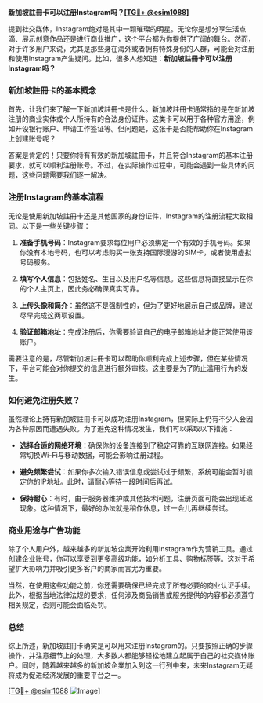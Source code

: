 **新加坡註冊卡可以注册Instagram吗？[[TG💪+ @esim1088](https://t.me/s/esim1088)]**

提到社交媒体，Instagram绝对是其中一颗璀璨的明星。无论你是想分享生活点滴、展示创意作品还是进行商业推广，这个平台都为你提供了广阔的舞台。然而，对于许多用户来说，尤其是那些身在海外或者拥有特殊身份的人群，可能会对注册和使用Instagram产生疑问。比如，很多人想知道：**新加坡註冊卡可以注册Instagram吗？**

### 新加坡註冊卡的基本概念

首先，让我们来了解一下新加坡註冊卡是什么。新加坡註冊卡通常指的是在新加坡注册的商业实体或个人所持有的合法身份证件。这类卡可以用于各种官方用途，例如开设银行账户、申请工作签证等。但问题是，这张卡是否能帮助你在Instagram上创建账号呢？

答案是肯定的！只要你持有有效的新加坡註冊卡，并且符合Instagram的基本注册要求，就可以顺利注册账号。不过，在实际操作过程中，可能会遇到一些具体的问题，这些问题需要我们逐一解决。

### 注册Instagram的基本流程

无论是使用新加坡註冊卡还是其他国家的身份证件，Instagram的注册流程大致相同。以下是一些关键步骤：

1. **准备手机号码**：Instagram要求每位用户必须绑定一个有效的手机号码。如果你没有本地号码，也可以考虑购买一张支持国际漫游的SIM卡，或者使用虚拟号码服务。

2. **填写个人信息**：包括姓名、生日以及用户名等信息。这些信息将直接显示在你的个人主页上，因此务必确保真实可靠。

3. **上传头像和简介**：虽然这不是强制性的，但为了更好地展示自己或品牌，建议尽早完成这两项设置。

4. **验证邮箱地址**：完成注册后，你需要验证自己的电子邮箱地址才能正常使用该账户。

需要注意的是，尽管新加坡註冊卡可以帮助你顺利完成上述步骤，但在某些情况下，平台可能会对你提交的信息进行额外审核。这主要是为了防止滥用行为的发生。

### 如何避免注册失败？

虽然理论上持有新加坡註冊卡可以成功注册Instagram，但实际上仍有不少人会因为各种原因而遭遇失败。为了避免这种情况发生，我们可以采取以下措施：

- **选择合适的网络环境**：确保你的设备连接到了稳定可靠的互联网连接。如果经常切换Wi-Fi与移动数据，可能会影响注册过程。
  
- **避免频繁尝试**：如果你多次输入错误信息或尝试过于频繁，系统可能会暂时锁定你的IP地址。此时，请耐心等待一段时间后再试。

- **保持耐心**：有时，由于服务器维护或其他技术问题，注册页面可能会出现延迟现象。这种情况下，最好的办法就是稍作休息，过一会儿再继续尝试。

### 商业用途与广告功能

除了个人用户外，越来越多的新加坡企業开始利用Instagram作为营销工具。通过创建企业账号，你可以享受到更多高级功能，如分析工具、购物标签等。这对于希望扩大影响力并吸引更多客户的商家而言尤为重要。

当然，在使用这些功能之前，你还需要确保已经完成了所有必要的商业认证手续。此外，根据当地法律法规的要求，任何涉及商品销售或服务提供的内容都必须遵守相关规定，否则可能会面临处罚。

### 总结

综上所述，新加坡註冊卡确实是可以用来注册Instagram的。只要按照正确的步骤操作，并注意细节上的处理，大多数人都能够轻松地建立起属于自己的社交媒体账户。同时，随着越来越多的新加坡企業加入到这一行列中来，未来Instagram无疑将成为促进经济发展的重要平台之一。

[[TG💪+ @esim1088](https://t.me/s/esim1088) ![Image](https://i.postimg.cc/4NQfJmqS/Snipaste-2025-05-13-00-14-12.png)]
